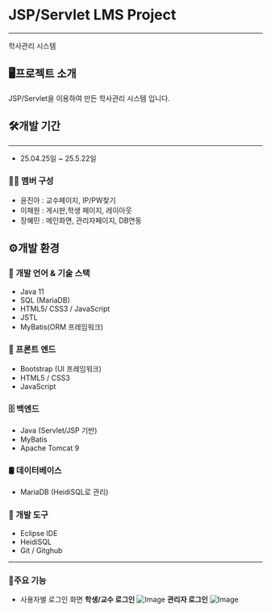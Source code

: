 # JSP/Servlet LMS Project
---
학사관리 시스템

🖥️프로젝트 소개
---
JSP/Servlet을 이용하여 만든 학사관리 시스템 입니다.

## 🛠️개발 기간
---
+ 25.04.25일 ~ 25.5.22일

### 🧑‍💻 멤버 구성
+ 윤진아 : 교수페이지, IP/PW찾기
+ 이채원 : 게시판,학생 페이지, 레이아웃
+ 장혜민 : 메인화면, 관리자페이지, DB연동

## ⚙️개발 환경

### 🔧 개발 언어 & 기술 스택
+ Java 11
+ SQL (MariaDB)
+ HTML5/ CSS3 / JavaScript
+ JSTL
+ MyBatis(ORM 프레임워크)

    
### 🎨 프론트 엔드
+ Bootstrap (UI 프레임워크)
+ HTML5 / CSS3
+ JavaScript

    
### 🗄 백엔드
+ Java (Servlet/JSP 기반)
+ MyBatis
+ Apache Tomcat 9

    
### 🛢 데이터베이스
+ MariaDB (HeidiSQL로 관리)

    
### 🧰 개발 도구
+ Eclipse IDE
+ HeidiSQL
+ Git / Gitghub

---
### 📌주요 기능

+ 사용자별 로그인 화면
    **학생/교수 로그인**
![Image](https://github.com/user-attachments/assets/96f2304c-ed04-4860-98e5-ea747bb9add9)
    **관리자 로그인**
![Image](https://github.com/user-attachments/assets/ef1ff4ab-8ced-4ae5-93ac-45b91e856e5a)


